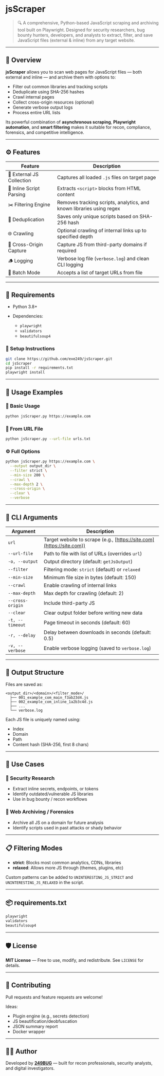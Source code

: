 # jsScraper

> 🔍 A comprehensive, Python-based JavaScript scraping and archiving tool built on Playwright. Designed for security researchers, bug bounty hunters, developers, and analysts to extract, filter, and save JavaScript files (external & inline) from any target website.

---

## 🚀 Overview

**jsScraper** allows you to scan web pages for JavaScript files — both external and inline — and archive them with options to:

* Filter out common libraries and tracking scripts
* Deduplicate using SHA-256 hashes
* Crawl internal pages
* Collect cross-origin resources (optional)
* Generate verbose output logs
* Process entire URL lists

Its powerful combination of **asynchronous scraping**, **Playwright automation**, and **smart filtering** makes it suitable for recon, compliance, forensics, and competitive intelligence.

---

## ⚙️ Features

| Feature                   | Description                                                            |
| ------------------------- | ---------------------------------------------------------------------- |
| 📂 External JS Collection | Captures all loaded `.js` files on target page                         |
| 🧠 Inline Script Parsing  | Extracts `<script>` blocks from HTML content                           |
| ✂️ Filtering Engine       | Removes tracking scripts, analytics, and known libraries using regex   |
| 🔄 Deduplication          | Saves only unique scripts based on SHA-256 hash                        |
| 🌐 Crawling               | Optional crawling of internal links up to specified depth              |
| 🏁 Cross-Origin Capture   | Capture JS from third-party domains if required                        |
| 🪵 Logging                | Verbose log file (`verbose.log`) and clean CLI logging                 |
| 🧪 Batch Mode             | Accepts a list of target URLs from file                                |

---

## 🧰 Requirements

* Python 3.8+
* Dependencies:

  * `playwright`
  * `validators`
  * `beautifulsoup4`

### 🔧 Setup Instructions

```bash
git clone https://github.com/exe249/jsScraper.git
cd jsScraper
pip install -r requirements.txt
playwright install
```

---

## 🧪 Usage Examples

### 📄 Basic Usage

```bash
python jsScraper.py https://example.com
```

### 🔁 From URL File

```bash
python jsScraper.py --url-file urls.txt
```

### ⚙️ Full Options

```bash
python jsScraper.py https://example.com \
  --output output_dir \
  --filter strict \
  --min-size 200 \
  --crawl \
  --max-depth 2 \
  --cross-origin \
  --clear \
  --verbose
```

---

## 🧾 CLI Arguments

| Argument         | Description                                                           |
| ---------------- | --------------------------------------------------------------------- |
| `url`            | Target website to scrape (e.g., [https://site.com](https://site.com)) |
| `--url-file`     | Path to file with list of URLs (overrides `url`)                      |
| `-o, --output`   | Output directory (default: `getJsOutput`)                             |
| `--filter`       | Filtering mode: `strict` (default) or `relaxed`                       |
| `--min-size`     | Minimum file size in bytes (default: 150)                             |
| `--crawl`        | Enable crawling of internal links                                     |
| `--max-depth`    | Max depth for crawling (default: 2)                                   |
| `--cross-origin` | Include third-party JS                                                |
| `--clear`        | Clear output folder before writing new data                           |
| `-t, --timeout`  | Page timeout in seconds (default: 60)                                 |
| `-r, --delay`    | Delay between downloads in seconds (default: 0.5)                     |
| `-v, --verbose`  | Enable verbose logging (saved to `verbose.log`)                       |

---

## 📁 Output Structure

Files are saved as:

```
<output_dir>/<domain>/<filter_mode>/
  ├── 001_example_com_main_f3ab23d4.js
  ├── 002_example_com_inline_1a2b3c4d.js
  ├── ...
  └── verbose.log
```

Each JS file is uniquely named using:

* Index
* Domain
* Path
* Content hash (SHA-256, first 8 chars)

---

## 🧠 Use Cases

### 🔐 Security Research

* Extract inline secrets, endpoints, or tokens
* Identify outdated/vulnerable JS libraries
* Use in bug bounty / recon workflows

### 🧾 Web Archiving / Forensics

* Archive all JS on a domain for future analysis
* Identify scripts used in past attacks or shady behavior

---

## 📋 Filtering Modes

* **strict**: Blocks most common analytics, CDNs, libraries
* **relaxed**: Allows more JS through (themes, plugins, etc)

Custom patterns can be added to `UNINTERESTING_JS_STRICT` and `UNINTERESTING_JS_RELAXED` in the script.

---

## 📦 requirements.txt

```txt
playwright
validators
beautifulsoup4
```

---

## 🛡 License

**MIT License** — Free to use, modify, and redistribute. See `LICENSE` for details.

---

## 🤝 Contributing

Pull requests and feature requests are welcome!

Ideas:

* Plugin engine (e.g., secrets detection)
* JS beautification/deobfuscation
* JSON summary report
* Docker wrapper

---

## 👨‍💻 Author

Developed by **[249BUG](https://github.com/exe249)** — built for recon professionals, security analysts, and digital investigators.
